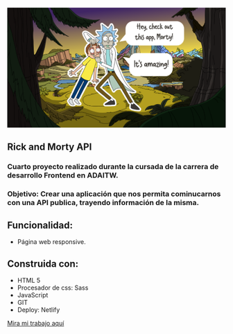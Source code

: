 ![Imagén ilustrativa de presentación del proyecto](img/rick-y-morty-png.png)

## Rick and Morty API

### Cuarto proyecto realizado durante la cursada de la carrera de desarrollo Frontend en ADAITW. 
### Objetivo: Crear una aplicación que nos permita cominucarnos con una API publica, trayendo información de la misma.


## Funcionalidad:

- Página web responsive.

## Construida con:
- HTML 5
- Procesador de css: Sass
- JavaScript
- GIT
- Deploy: Netlify

[Mira mi trabajo aquí](https://rick-and-morty-finder.netlify.app/)